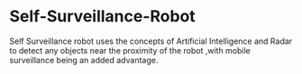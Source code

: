 # Self-Surveillance-Robot
Self Surveillance robot uses the concepts of Artificial Intelligence and Radar to detect any objects near the proximity of the robot ,with mobile surveillance being an added advantage.
